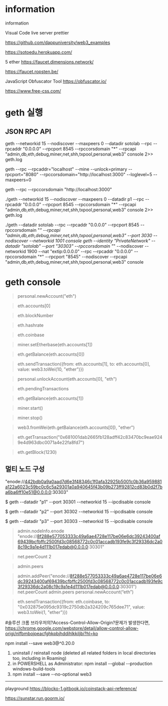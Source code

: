 # information
information

Visual Code
live server
prettier

https://github.com/dappuniversity/web3_examples

https://sotoedu.herokuapp.com/



5 ether
https://faucet.dimensions.network/

https://faucet.ropsten.be/

JavaScript Obfuscator Tool
https://obfuscator.io/

https://www.free-css.com/

# geth 실행
## JSON RPC API 

geth --networkid 15 --nodiscover --maxpeers 0 --datadir sotolab --rpc --rpcaddr "0.0.0.0" --rpcport 8545 --rpccorsdomain "*" --rpcapi "admin,db,eth,debug,miner,net,shh,txpool,personal,web3" console 2>> geth.log

geth --rpc --rpcaddr="localhost" --mine --unlock=primary --rpcport="8080" --rpccorsdomain="http://localhost:3000" --loglevel=5 --maxpeers=0

geth --rpc --rpccorsdomain "http://localhost:3000"


./geth --networkid 15 --nodiscover --maxpeers 0 --datadir p1 --rpc --rpcaddr "0.0.0.0" --rpcport 8545 --rpccorsdomain "*" --rpcapi "admin,db,eth,debug,miner,net,shh,txpool,personal,web3" console 2>> geth.log

./geth --datadir sotolab --rpc --rpcaddr "0.0.0.0" --rpcport 8545 --rpccorsdomain "*" --rpcapi "admin,db,eth,debug,miner,net,shh,txpool,personal,web3" --port 3030 --nodiscover --networkid 1001 console
geth --identity "PrivateNetwork" --datadir "sotolab" --port "30303" --rpccorsdomain "*" --nodiscover --networkid 1900 --nat "extip:0.0.0.0" --rpc --rpcaddr "0.0.0.0" --rpccorsdomain "*" --rpcport "8545" --nodiscover --rpcapi "admin,db,eth,debug,miner,net,shh,txpool,personal,web3" console


# geth console
> personal.newAccount("eth")

> eth.accounts[0]

> eth.blockNumber

> eth.hashrate

> eth.coinbase

> miner.setEtherbase(eth.accounts[1])

> eth.getBalance(eth.accounts[0])

> eth.sendTransaction({from: eth.accounts[1], to: eth.accounts[0], value: web3.toWei(10, "ether")})

> personal.unlockAccount(eth.accounts[0], "eth")

> eth.pendingTransactions

> eth.getBalance(eth.accounts[1])

> miner.start()

> miner.stop()

> web3.fromWei(eth.getBalance(eth.accounts[0]), "ether") 

> eth.getTransaction("0x681001dab2665fb128adff42c83470bc9eae9249e4d963dbc0071a4e22fa8fd7")

> eth.getBlock(1230)

## 멀티 노드 구성
"enode://442bdb0a9a0aad7d6e3f48346c1f0afa32925b5001c0b36a959881a122a6023c59bc0c6c5a29301a0a940645f43b09b273ff92812cd83b0d2f7ba6ba6ff10e51@0.0.0.0:30303"

$ geth --datadir "p1" --port 30301 --networkid 15 --ipcdisable console 

$ geth --datadir "p2" --port 30302 --networkid 15 --ipcdisable console 

$ geth --datadir "p3" --port 30303 --networkid 15 --ipcdisable console 



> admin.nodeInfo.enode
"enode://8f288e577053333c49a6ae4728e117be06e6dc39243400af69439bcfbffc2500fd3c08568772c0c01accadb193fe9c3f29336dc2a08c19c9a1e4d111b017edab@0.0.0.0:30301"

> net.peerCount
2

> admin.peers


> admin.addPeer("enode://8f288e577053333c49a6ae4728e117be06e6dc39243400af69439bcfbffc2500fd3c08568772c0c01accadb193fe9c3f29336dc2a08c19c9a1e4d111b017edab@0.0.0.0:30301")
> net.peerCount
> admin.peers
> personal.newAccount(“eth”)

> eth.sendTransaction({from: eth.coinbase, to: "0x032875e095dc9319c2750db2a324209c765dee71", value: web3.toWei(1, "ether")})


#솔루션
크롬 브라우저의?Access-Control-Allow-Origin?문제가 발생한다면, https://chrome.google.com/webstore/detail/allow-control-allow-origi/nlfbmbojpeacfghkpbjhddihlkkiljbi?hl=ko

npm install --save web3@^0.20.0

1. uninstall / reinstall node (deleted all related folders in local directories too, including in Roaming)
2. in POWERSHELL as Administrator: npm install --global --production windows-build-tools
3. npm install --save --no-optional web3




---------------------------------
playground
https://blocko-1.gitbook.io/coinstack-api-reference/

https://sunstar.run.goorm.io/
